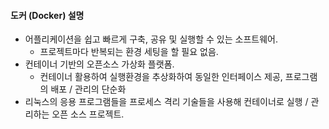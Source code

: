 #### 도커 (Docker) 설명

- 어플리케이션을 쉽고 빠르게 구축, 공유 및 실행할 수 있는 소프트웨어.
  - 프로젝트마다 반복되는 환경 세팅을 할 필요 없음.
- 컨테이너 기반의 오픈소스 가상화 플랫폼.
  - 컨테이너 활용하여 실행환경을 추상화하여 동일한 인터페이스 제공, 프로그램의 배포 / 관리의 단순화
- 리눅스의 응용 프로그램들을 프로세스 격리 기술들을 사용해 컨테이너로 실행 / 관리하는 오픈 소스 프로젝트.
